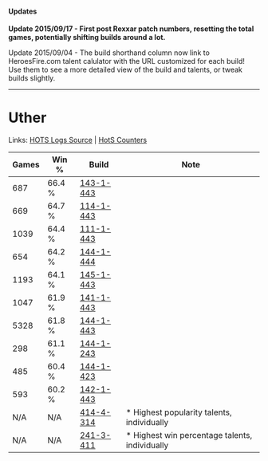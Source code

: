 #### Updates
**Update 2015/09/17 - First post Rexxar patch numbers, resetting the total games, potentially shifting builds around a lot.**

Update 2015/09/04 - The build shorthand column now link to HeroesFire.com talent calulator with the URL customized for each build!  
Use them to see a more detailed view of the build and talents, or tweak builds slightly.

***

# Uther

Links: [HOTS Logs Source](https://www.hotslogs.com/Sitewide/HeroDetails?Hero=Uther) | [HotS Counters](http://hotscounters.com/#/hero/Uther)

Games  | Win %  | Build     | Note
-----  | -----  | -----     | ----
687    | 66.4 % | [143-1-443](http://www.heroesfire.com/hots/talent-calculator/uther#hcuJ) | 
669    | 64.7 % | [114-1-443](http://www.heroesfire.com/hots/talent-calculator/uther#gW53) | 
1039   | 64.4 % | [111-1-443](http://www.heroesfire.com/hots/talent-calculator/uther#gOmJ) | 
654    | 64.2 % | [144-1-444](http://www.heroesfire.com/hots/talent-calculator/uther#hfKa) | 
1193   | 64.1 % | [145-1-443](http://www.heroesfire.com/hots/talent-calculator/uther#hhmp) | 
1047   | 61.9 % | [141-1-443](http://www.heroesfire.com/hots/talent-calculator/uther#hX_p) | 
5328   | 61.8 % | [144-1-443](http://www.heroesfire.com/hots/talent-calculator/uther#hfKZ) | 
298    | 61.1 % | [144-1-243](http://www.heroesfire.com/hots/talent-calculator/uther#hfHR) | 
485    | 60.4 % | [144-1-423](http://www.heroesfire.com/hots/talent-calculator/uther#hfKF) | 
593    | 60.2 % | [142-1-443](http://www.heroesfire.com/hots/talent-calculator/uther#haS3) | 
N/A    | N/A    | [414-4-314](http://www.heroesfire.com/hots/talent-calculator/uther#rzCw) | * Highest popularity talents, individually
N/A    | N/A    | [241-3-411](http://www.heroesfire.com/hots/talent-calculator/uther#lMdZ) | * Highest win percentage talents, individually
